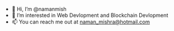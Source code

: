 - 👋 Hi, I’m @namanmish
- 👀 I’m interested in Web Devlopment and Blockchain Devlopment
- 📫 You can reach me out at naman_mishra@hotmail.com

<!---
namanmish/namanmish is a ✨ special ✨ repository because its `README.md` (this file) appears on your GitHub profile.
You can click the Preview link to take a look at your changes.
--->
